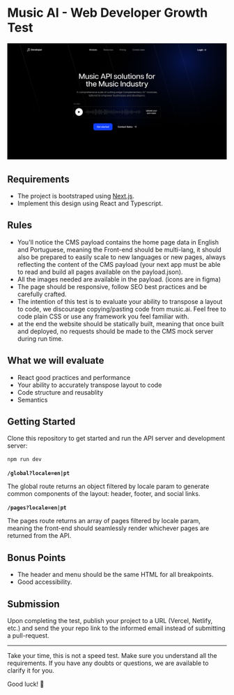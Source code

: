 # Music AI - Web Developer Growth Test

![Screen](./.github/intro-screen.png)

## Requirements

- The project is bootstraped using [Next.js](https://nextjs.org/).
- Implement this design using React and Typescript.

## Rules

- You'll notice the CMS payload contains the home page data in English and Portuguese, meaning the Front-end should be multi-lang, it should also be prepared to easily scale to new languages or new pages, always reflecting the content of the CMS payload (your next app must be able to read and build all pages available on the payload.json).
- All the images needed are available in the payload. (icons are in figma)
- The page should be responsive, follow SEO best practices and be carefully crafted.
- The intention of this test is to evaluate your ability to transpose a layout to code, we discourage copying/pasting code from music.ai. Feel free to code plain CSS or use any framework you feel familiar with.
- at the end the website should be statically built, meaning that once built and deployed, no requests should be made to the CMS mock server during run time.

## What we will evaluate

- React good practices and performance
- Your ability to accurately transpose layout to code
- Code structure and reusablity
- Semantics

## Getting Started

Clone this repository to get started and run the API server and development server:

```bash
npm run dev
```

**`/global?locale=en|pt`**

The global route returns an object filtered by locale param to generate common components of the layout: header, footer, and social links.

**`/pages?locale=en|pt`**

The pages route returns an array of pages filtered by locale param, meaning the front-end should seamlessly render whichever pages are returned from the API.

## Bonus Points

- The header and menu should be the same HTML for all breakpoints.
- Good accessibility.

## Submission

Upon completing the test, publish your project to a URL (Vercel, Netlify, etc.) and send the your repo link to the informed email instead of submitting a pull-request.

---

Take your time, this is not a speed test. Make sure you understand all the requirements. If you have any doubts or questions, we are available to clarify it for you.

Good luck! 🚀
